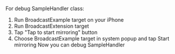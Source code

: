 For debug SampleHandler class:
1. Run BroadcastExample target on your iPhone
2. Run BroadcastExtension target
3. Tap "Tap to start mirroring" button
4. Choose BroadcastExample target in system popup and tap Start mirroring
Now you can debug SampleHandler
